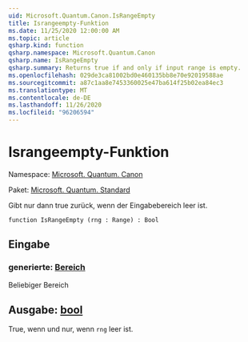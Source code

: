```yaml
---
uid: Microsoft.Quantum.Canon.IsRangeEmpty
title: Israngeempty-Funktion
ms.date: 11/25/2020 12:00:00 AM
ms.topic: article
qsharp.kind: function
qsharp.namespace: Microsoft.Quantum.Canon
qsharp.name: IsRangeEmpty
qsharp.summary: Returns true if and only if input range is empty.
ms.openlocfilehash: 029de3ca81002bd0e460135bb8e70e92019588ae
ms.sourcegitcommit: a87c1aa8e7453360025e47ba614f25b02ea84ec3
ms.translationtype: MT
ms.contentlocale: de-DE
ms.lasthandoff: 11/26/2020
ms.locfileid: "96206594"
---
```

# <a name="israngeempty-function"></a>Israngeempty-Funktion

Namespace: [Microsoft. Quantum. Canon](xref:Microsoft.Quantum.Canon)

Paket: [Microsoft. Quantum. Standard](https://nuget.org/packages/Microsoft.Quantum.Standard)


Gibt nur dann true zurück, wenn der Eingabebereich leer ist.

```qsharp
function IsRangeEmpty (rng : Range) : Bool
```


## <a name="input"></a>Eingabe

### <a name="rng--range"></a>generierte: [Bereich](xref:microsoft.quantum.lang-ref.range)

Beliebiger Bereich



## <a name="output--bool"></a>Ausgabe: [bool](xref:microsoft.quantum.lang-ref.bool)

True, wenn und nur, wenn `rng` leer ist.